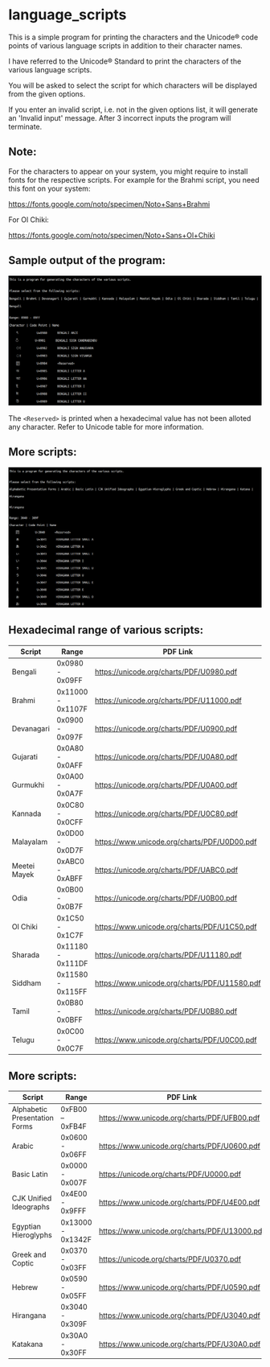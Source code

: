 # language_scripts

This is a simple program for printing the characters and the Unicode® code points of various language scripts in addition to their character names.

I have referred to the Unicode® Standard to print the characters of the various language scripts.

You will be asked to select the script for which characters will be displayed from the given options.

If you enter an invalid script, i.e. not in the given options list, it will generate an 'Invalid input' message. After 3 incorrect inputs the program will terminate.

## Note: 

For the characters to appear on your system, you might require to install fonts for the respective scripts. 
For example for the Brahmi script, you need this font on your system:

https://fonts.google.com/noto/specimen/Noto+Sans+Brahmi

For Ol Chiki:

https://fonts.google.com/noto/specimen/Noto+Sans+Ol+Chiki
      
## Sample output of the program:

![Screenshot](scripts_output.png)

The `<Reserved>` is printed when a hexadecimal value has not been alloted any character. Refer to Unicode table for more information.

## More scripts:

![Screenshot](more_scripts.png)

## Hexadecimal range of various scripts:

| Script              |        Range                        |                      PDF Link                        |
| -----------------   | ----------------------------------  |  --------------------------------------------------  |
|  Bengali            |     0x0980 - 0x09FF                 | https://unicode.org/charts/PDF/U0980.pdf             |  
|  Brahmi             |     0x11000 - 0x1107F               | https://unicode.org/charts/PDF/U11000.pdf            |
|  Devanagari         |     0x0900 - 0x097F                 | https://unicode.org/charts/PDF/U0900.pdf             |
|  Gujarati           |     0x0A80 - 0x0AFF                 | https://unicode.org/charts/PDF/U0A80.pdf             |
|  Gurmukhi           |     0x0A00 - 0x0A7F                 | https://unicode.org/charts/PDF/U0A00.pdf             |
|  Kannada            |     0x0C80 - 0x0CFF                 | https://unicode.org/charts/PDF/U0C80.pdf             |
|  Malayalam          |     0x0D00 - 0x0D7F                 | https://www.unicode.org/charts/PDF/U0D00.pdf         |
|  Meetei Mayek       |     0xABC0 - 0xABFF                 | https://unicode.org/charts/PDF/UABC0.pdf             |
|  Odia               |     0x0B00 - 0x0B7F                 | https://unicode.org/charts/PDF/U0B00.pdf             |
|  Ol Chiki           |     0x1C50 - 0x1C7F                 | https://www.unicode.org/charts/PDF/U1C50.pdf         |
|  Sharada            |     0x11180 - 0x111DF               | https://unicode.org/charts/PDF/U11180.pdf            |
|  Siddham            |     0x11580 - 0x115FF               | https://www.unicode.org/charts/PDF/U11580.pdf        |                              
|  Tamil              |     0x0B80 - 0x0BFF                 | https://unicode.org/charts/PDF/U0B80.pdf             |
|  Telugu             |     0x0C00 - 0x0C7F                 | https://www.unicode.org/charts/PDF/U0C00.pdf         |


## More scripts:


| Script                              |        Range                        |                      PDF Link                        |
| ------------------------------------| ----------------------------------  |  --------------------------------------------------  |
| Alphabetic Presentation Forms       |    0xFB00 – 0xFB4F                  | https://www.unicode.org/charts/PDF/UFB00.pdf         |
| Arabic                              |    0x0600 - 0x06FF                  | https://www.unicode.org/charts/PDF/U0600.pdf         |
| Basic Latin                         |    0x0000 - 0x007F                  | https://unicode.org/charts/PDF/U0000.pdf             |
| CJK Unified Ideographs              |    0x4E00 - 0x9FFF                  | https://www.unicode.org/charts/PDF/U4E00.pdf         |
| Egyptian Hieroglyphs                |    0x13000 - 0x1342F                | https://www.unicode.org/charts/PDF/U13000.pdf        |
| Greek and Coptic                    |    0x0370 - 0x03FF                  | https://unicode.org/charts/PDF/U0370.pdf             |
| Hebrew                              |    0x0590 - 0x05FF                  | https://www.unicode.org/charts/PDF/U0590.pdf         |
| Hirangana                           |    0x3040 - 0x309F                  | https://www.unicode.org/charts/PDF/U3040.pdf         |
| Katakana                            |    0x30A0 - 0x30FF                  | https://www.unicode.org/charts/PDF/U30A0.pdf         |

